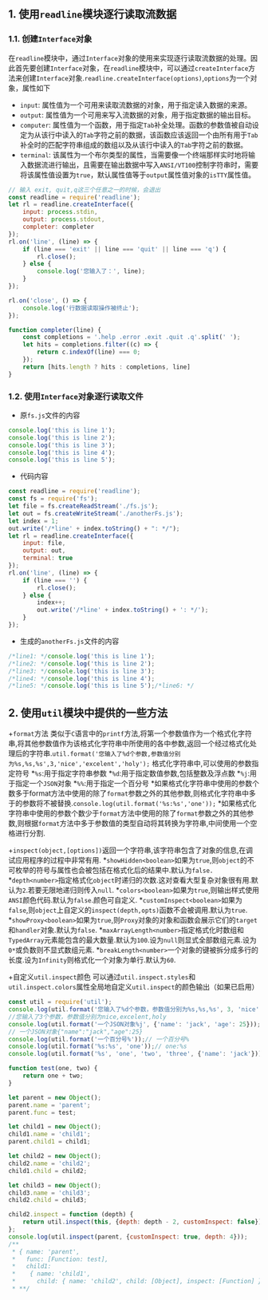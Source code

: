 ## 1. 使用`readline`模块逐行读取流数据

### 1.1. 创建`Interface`对象
在`readline`模块中，通过`Interface`对象的使用来实现逐行读取流数据的处理。因此首先要创建`Interface`对象，在`readline`模块中，可以通过`createInterface`方法来创建`Interface`对象.`readline.createInterface(options)`,`options`为一个对象，属性如下
+ `input`: 属性值为一个可用来读取流数据的对象，用于指定读入数据的来源。
+ `output`: 属性值为一个可用来写入流数据的对象，用于指定数据的输出目标。
+ `computer`: 属性值为一个函数，用于指定`Tab`补全处理。函数的参数值被自动设定为从该行中读入的`Tab`字符之前的数据，该函数应该返回一个由所有用于`Tab`补全时的匹配字符串组成的数组以及从该行中读入的`Tab`字符之前的数据。
+ `terminal`: 该属性为一个布尔类型的属性，当需要像一个终端那样实时地将输入数据流进行输出，且需要在输出数据中写入`ANSI/VT100`控制字符串时，需要将该属性值设置为`true`，默认属性值等于`output`属性值对象的`isTTY`属性值。
```javascript
// 输入 exit, quit,q这三个任意之一的时候，会退出
const readline = require('readline');
let rl = readline.createInterface({
	input: process.stdin,
	output: process.stdout,
	completer: completer
});
rl.on('line', (line) => {
	if (line === 'exit' || line === 'quit' || line === 'q') {
		rl.close();
	} else {
		console.log('您输入了：', line);
	}
});

rl.on('close', () => {
	console.log('行数据读取操作被终止');
});

function completer(line) {
	const completions = '.help .error .exit .quit .q'.split(' ');
	let hits = completions.filter((c) => {
		return c.indexOf(line) === 0;
	});
	return [hits.length ? hits : completions, line]
}
```

### 1.2. 使用`Interface`对象逐行读取文件
+ 原`fs.js`文件的内容
```javascript
console.log('this is line 1');
console.log('this is line 2');
console.log('this is line 3');
console.log('this is line 4');
console.log('this is line 5');
```
+ 代码内容
```javascript
const readline = require('readline');
const fs = require('fs');
let file = fs.createReadStream('./fs.js');
let out = fs.createWriteStream('./anotherFs.js');
let index = 1;
out.write('/*line' + index.toString() + ": */");
let rl = readline.createInterface({
	input: file,
	output: out,
	terminal: true
});
rl.on('line', (line) => {
	if (line === '') {
		rl.close();
	} else {
		index++;
		out.write('/*line' + index.toString() + ': */');
	}
});
```
+ 生成的`anotherFs.js`文件的内容
```javascript
/*line1: */console.log('this is line 1');
/*line2: */console.log('this is line 2');
/*line3: */console.log('this is line 3');
/*line4: */console.log('this is line 4');
/*line5: */console.log('this is line 5');/*line6: */
```
## 2. 使用`util`模块中提供的一些方法

+`format`方法
类似于`C`语言中的`printf`方法,将第一个参数值作为一个格式化字符串,将其他参数值作为该格式化字符串中所使用的各中参数,返回一个经过格式化处理后的字符串.`util.format('您输入了%d个参数,参数值分别为%s,%s,%s',3,'nice','excelent','holy');`
格式化字符串中,可以使用的参数指定符号
    *`%s`:用于指定字符串参数
    *`%d`:用于指定数值参数,包括整数及浮点数
    *`%j`:用于指定一个`JSON`对象
    *`%%`:用于指定一个百分号
    *如果格式化字符串中使用的参数个数多于format方法中使用的除了`format`参数之外的其他参数,则格式化字符串中多于的参数将不被替换.`console.log(util.format('%s:%s','one'));`
    *如果格式化字符串中使用的参数个数少于`format`方法中使用的除了`format`参数之外的其他参数,则根据`format`方法中多于参数值的类型自动将其转换为字符串,中间使用一个空格进行分割.

+`inspect(object,[options])`返回一个字符串,该字符串包含了对象的信息,在调试应用程序的过程中非常有用.
    *`showHidden<boolean>`如果为`true`,则`object`的不可枚举的符号与属性也会被包括在格式化后的结果中.默认为`false.`
    *`depth<number>`指定格式化`object`时递归的次数.这对查看大型复杂对象很有用.默认为`2`.若要无限地递归则传入`null`.
    *`colors<boolean>`如果为`true`,则输出样式使用`ANSI`颜色代码.默认为`false`.颜色可自定义.
    *`customInspect<boolean>`如果为`false`,则`object`上自定义的`inspect(depth,opts)`函数不会被调用.默认为`true`.
    *`showProxy<boolean>`如果为`true`,则`Proxy`对象的对象和函数会展示它们的`target`和`handler`对象.默认为`false`.
    *`maxArrayLength<number>`指定格式化时数组和`TypedArray`元素能包含的最大数量.默认为`100`.设为`null`则显式全部数组元素.设为`0*`或负数则不显式数组元素.
    *`breakLength<number>`一个对象的键被拆分成多行的长度.设为`Infinity`则格式化一个对象为单行.默认为`60`.

+自定义`util.inspect`颜色
可以通过`util.inspect.styles`和`util.inspect.colors`属性全局地自定义`util.inspect`的颜色输出（如果已启用）

```javascript
const util = require('util');
console.log(util.format('您输入了%d个参数，参数值分别为%s,%s,%s', 3, 'nice', 'excelent', 'holy'));
//您输入了3个参数，参数值分别为nice,excelent,holy
console.log(util.format('一个JSON对象%j', {'name': 'jack', 'age': 25}));
// 一个JSON对象{"name":"jack","age":25}
console.log(util.format('一个百分号%'));// 一个百分号%
console.log(util.format('%s:%s', 'one'));// one:%s
console.log(util.format('%s', 'one', 'two', 'three', {'name': 'jack'}));

function test(one, two) {
	return one + two;
}

let parent = new Object();
parent.name = 'parent';
parent.func = test;

let child1 = new Object();
child1.name = 'child1';
parent.child1 = child1;

let child2 = new Object();
child2.name = 'child2';
child1.child = child2;

let child3 = new Object();
child3.name = 'child3';
child2.child = child3;

child2.inspect = function (depth) {
	return util.inspect(this, {depth: depth - 2, customInspect: false})
};
console.log(util.inspect(parent, {customInspect: true, depth: 4}));
/**
 * { name: 'parent',
 *   func: [Function: test],
 *   child1:
 *    { name: 'child1',
 *      child: { name: 'child2', child: [Object], inspect: [Function] } } }
 * **/
```

